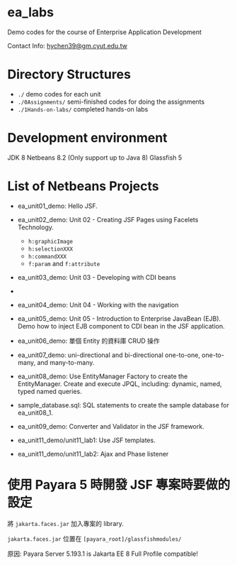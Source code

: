 # ea_labs
Demo codes for the course of Enterprise Application Development

Contact Info: hychen39@gm.cyut.edu.tw

# Directory Structures

- `./` demo codes for each unit
- `./0Assignments/`  semi-finished codes for doing the assignments
- `./1Hands-on-labs/` completed hands-on labs

# Development environment
JDK 8
Netbeans 8.2 (Only support up to Java 8)
Glassfish 5


# List of Netbeans Projects

- ea_unit01_demo: Hello JSF.

- ea_unit02_demo: Unit 02 - Creating JSF Pages using Facelets Technology.
  - `h:graphicImage`
  - `h:selectionXXX`
  - `h:commandXXX`
  - `f:param` and `f:attribute`

- ea_unit03_demo: Unit 03 - Developing with CDI beans
- 
- ea_unit04_demo: Unit 04 - Working with the navigation

- ea_unit05_demo: Unit 05 - Introduction to Enterprise JavaBean (EJB). Demo how to inject EJB component to CDI bean in the JSF application.

- ea_unit06_demo: 單個 Entity 的資料庫 CRUD 操作

- ea_unit07_demo: uni-directional and bi-directional one-to-one, one-to-many, and many-to-many.

- ea_unit08_demo: Use EntityManager Factory to create the EntityManager. Create and execute JPQL, including: dynamic, named, typed named queries. 

- sample_database.sql: SQL statements to create the sample database for ea_unit08_1.

<!-- - ea_unit09_demo: Demo JPQL. Use the sample database in the Derby to demo the JPQL codes and use the JUnit to test them. -->
  
- ea_unit09_demo: Converter and Validator in the JSF framework.

- ea_unit11_demo/unit11_lab1: Use JSF templates.

- ea_unit11_demo/unit11_lab2: Ajax and Phase listener
  
<!-- - ea_unit11_demo: Handling application events in the JSF Framework. --> 

<!-- ea_unitXX_demo: 使用 Facade Pattern 實作資料庫的 CRUD. -->

# 使用 Payara 5 時開發 JSF 專案時要做的設定

將 `jakarta.faces.jar` 加入專案的 library.

`jakarta.faces.jar` 位置在 `[payara_root]/glassfishmodules/`

原因: Payara Server 5.193.1 is Jakarta EE 8 Full Profile compatible!

